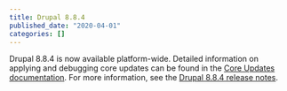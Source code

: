 ```yaml
---
title: Drupal 8.8.4
published_date: "2020-04-01"
categories: []
---
```

Drupal 8.8.4 is now available platform-wide. Detailed information on applying and debugging core updates can be found in the [Core Updates documentation](/core-updates). For more information, see the [Drupal 8.8.4 release notes](https://www.drupal.org/project/drupal/releases/8.8.4).
